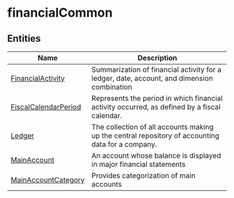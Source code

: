 
# financialCommon


## Entities

|Name|Description|
|---|---|
|[FinancialActivity](https://docs.microsoft.com/en-us/common-data-model/schema/core/applicationcommon/foundationcommon/financialcommon/FinancialActivity)|Summarization of financial activity for a ledger, date, account, and dimension combination  |
|[FiscalCalendarPeriod](https://docs.microsoft.com/en-us/common-data-model/schema/core/applicationcommon/foundationcommon/financialcommon/FiscalCalendarPeriod)|Represents the period in which financial activity occurred, as defined by a fiscal calendar.  |
|[Ledger](https://docs.microsoft.com/en-us/common-data-model/schema/core/applicationcommon/foundationcommon/financialcommon/Ledger)|The collection of all accounts making up the central repository of accounting data for a company.  |
|[MainAccount](https://docs.microsoft.com/en-us/common-data-model/schema/core/applicationcommon/foundationcommon/financialcommon/MainAccount)|An account whose balance is displayed in major financial statements  |
|[MainAccountCategory](https://docs.microsoft.com/en-us/common-data-model/schema/core/applicationcommon/foundationcommon/financialcommon/MainAccountCategory)|Provides categorization of main accounts  |

